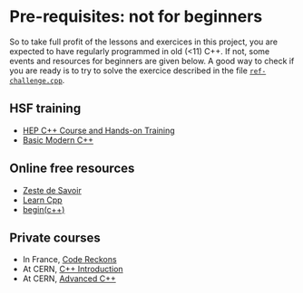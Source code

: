 
# Pre-requisites: not for beginners

So to take full profit of the lessons and exercices in this project, you are expected to have regularly programmed in old (<11) C++. If not, some events and resources for beginners are given below. A good way to check if you are ready is to try to solve the exercice described in the file [`ref-challenge.cpp`](ref-challenge.cpp).


## HSF training

- [HEP C++ Course and Hands-on Training](https://github.com/hsf-training/cpluspluscourse#-getting-the-latest-pdf)
- [Basic Modern C++](https://hsf-training.github.io/hsf-training-cpp-webpage/)


## Online free resources

- [Zeste de Savoir](https://zestedesavoir.com/tutoriels/822/la-programmation-en-c-moderne/)
- [Learn Cpp](https://www.learncpp.com/)
- [begin(c++)](https://gist.github.com/johnmcfarlane/1b2d9c83e4d3f700ba61e2df4077c613)


## Private courses

- In France, [Code Reckons](https://www.codereckons.com/)
- At CERN, [C++ Introduction](https://lms.cern.ch/ekp/servlet/ekp?PX=N&TEACHREVIEW=N&PTX=&CID=EKP000043329&TX=FORMAT1&LANGUAGE_TAG=en&DECORATEPAGE=N)
- At CERN, [Advanced C++](https://lms.cern.ch/ekp/servlet/ekp?TX=FORMAT1&LOTYPE=R&CID=EKP000043824)

